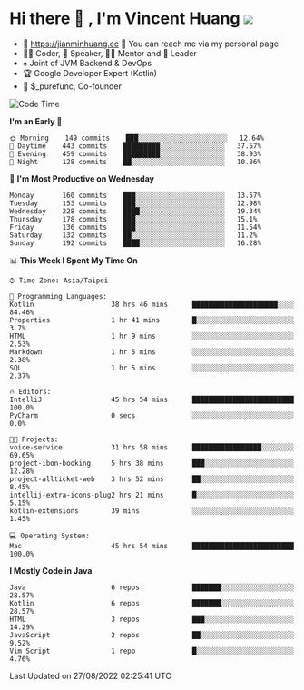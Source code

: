 # Hi there 👋 , I'm Vincent Huang ![](https://komarev.com/ghpvc/?username=Jian-Min-Huang)
- 💎 https://jianminhuang.cc 🙋 You can reach me via my personal page
- 👨‍💻 Coder, 🎤 Speaker, 👨‍🏫 Mentor and 🚀 Leader
- ♠️ Joint of JVM Backend & DevOps
- 🏆 Google Developer Expert (Kotlin)
- 💼 $_purefunc, Co-founder

<!--START_SECTION:waka-->
![Code Time](http://img.shields.io/badge/Code%20Time-812%20hrs%2031%20mins-blue)

**I'm an Early 🐤** 

```text
🌞 Morning    149 commits    ███░░░░░░░░░░░░░░░░░░░░░░   12.64% 
🌆 Daytime    443 commits    █████████░░░░░░░░░░░░░░░░   37.57% 
🌃 Evening    459 commits    █████████░░░░░░░░░░░░░░░░   38.93% 
🌙 Night      128 commits    ██░░░░░░░░░░░░░░░░░░░░░░░   10.86%

```
📅 **I'm Most Productive on Wednesday** 

```text
Monday       160 commits    ███░░░░░░░░░░░░░░░░░░░░░░   13.57% 
Tuesday      153 commits    ███░░░░░░░░░░░░░░░░░░░░░░   12.98% 
Wednesday    228 commits    ████░░░░░░░░░░░░░░░░░░░░░   19.34% 
Thursday     178 commits    ███░░░░░░░░░░░░░░░░░░░░░░   15.1% 
Friday       136 commits    ███░░░░░░░░░░░░░░░░░░░░░░   11.54% 
Saturday     132 commits    ██░░░░░░░░░░░░░░░░░░░░░░░   11.2% 
Sunday       192 commits    ████░░░░░░░░░░░░░░░░░░░░░   16.28%

```


📊 **This Week I Spent My Time On** 

```text
⌚︎ Time Zone: Asia/Taipei

💬 Programming Languages: 
Kotlin                   38 hrs 46 mins      █████████████████████░░░░   84.46% 
Properties               1 hr 41 mins        █░░░░░░░░░░░░░░░░░░░░░░░░   3.7% 
HTML                     1 hr 9 mins         ░░░░░░░░░░░░░░░░░░░░░░░░░   2.53% 
Markdown                 1 hr 5 mins         ░░░░░░░░░░░░░░░░░░░░░░░░░   2.38% 
SQL                      1 hr 5 mins         ░░░░░░░░░░░░░░░░░░░░░░░░░   2.37%

🔥 Editors: 
IntelliJ                 45 hrs 54 mins      █████████████████████████   100.0% 
PyCharm                  0 secs              ░░░░░░░░░░░░░░░░░░░░░░░░░   0.0%

🐱‍💻 Projects: 
voice-service            31 hrs 58 mins      █████████████████░░░░░░░░   69.65% 
project-ibon-booking     5 hrs 38 mins       ███░░░░░░░░░░░░░░░░░░░░░░   12.28% 
project-allticket-web    3 hrs 52 mins       ██░░░░░░░░░░░░░░░░░░░░░░░   8.45% 
intellij-extra-icons-plug2 hrs 21 mins       █░░░░░░░░░░░░░░░░░░░░░░░░   5.15% 
kotlin-extensions        39 mins             ░░░░░░░░░░░░░░░░░░░░░░░░░   1.45%

💻 Operating System: 
Mac                      45 hrs 54 mins      █████████████████████████   100.0%

```

**I Mostly Code in Java** 

```text
Java                     6 repos             ███████░░░░░░░░░░░░░░░░░░   28.57% 
Kotlin                   6 repos             ███████░░░░░░░░░░░░░░░░░░   28.57% 
HTML                     3 repos             ███░░░░░░░░░░░░░░░░░░░░░░   14.29% 
JavaScript               2 repos             ██░░░░░░░░░░░░░░░░░░░░░░░   9.52% 
Vim Script               1 repo              █░░░░░░░░░░░░░░░░░░░░░░░░   4.76%

```



 Last Updated on 27/08/2022 02:25:41 UTC
<!--END_SECTION:waka-->
